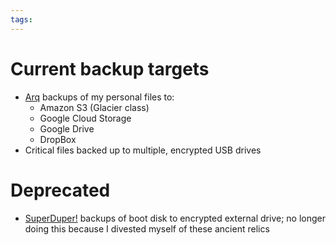 ```yaml
---
tags: 
---
```


# Current backup targets

-   [Arq](/wiki/Arq) backups of my personal files to:
    -   Amazon S3 (Glacier class)
    -   Google Cloud Storage
    -   Google Drive
    -   DropBox
-   Critical files backed up to multiple, encrypted USB drives

# Deprecated

-   [SuperDuper!](/wiki/SuperDuper%21) backups of boot disk to encrypted external drive; no longer doing this because I divested myself of these ancient relics

